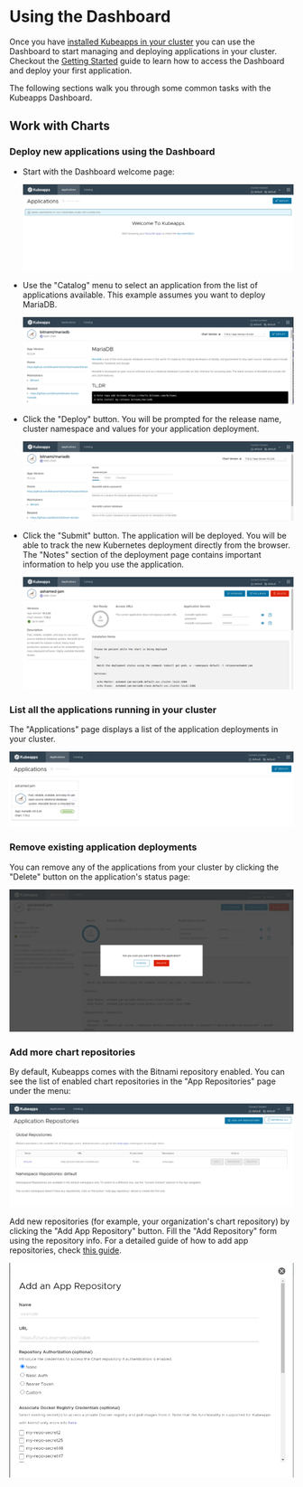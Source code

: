 # Using the Dashboard

Once you have [installed Kubeapps in your cluster](https://github.com/vmware-tanzu/kubeapps/tree/main/chart/kubeapps) you can use the Dashboard to start managing and deploying applications in your cluster. Checkout the [Getting Started](../tutorials/getting-started.md) guide to learn how to access the Dashboard and deploy your first application.

The following sections walk you through some common tasks with the Kubeapps Dashboard.

## Work with Charts

### Deploy new applications using the Dashboard

- Start with the Dashboard welcome page:

  ![Dashboard main page](../img/dashboard-home.png)

- Use the "Catalog" menu to select an application from the list of applications available. This example assumes you want to deploy MariaDB.

  ![MariaDB chart](../img/mariadb-chart.png)

- Click the "Deploy" button. You will be prompted for the release name, cluster namespace and values for your application deployment.

  ![MariaDB installation](../img/mariadb-installation.png)

- Click the "Submit" button. The application will be deployed. You will be able to track the new Kubernetes deployment directly from the browser. The "Notes" section of the deployment page contains important information to help you use the application.

  ![MariaDB deployment](../img/mariadb-deployment.png)

### List all the applications running in your cluster

The "Applications" page displays a list of the application deployments in your cluster.

![Deployment list](../img/dashboard-deployments.png)

### Remove existing application deployments

You can remove any of the applications from your cluster by clicking the "Delete" button on the application's status page:

![Deployment removal](../img/dashboard-delete-deployment.png)

### Add more chart repositories

By default, Kubeapps comes with the Bitnami repository enabled. You can see the list of enabled chart repositories in the "App Repositories" page under the menu:

![Repositories List](../img/dashboard-repos.png)

Add new repositories (for example, your organization's chart repository) by clicking the "Add App Repository" button. Fill the "Add Repository" form using the repository info. For a detailed guide of how to add app repositories, check [this guide](./private-app-repository.md).

![Adding repository](../img/dashboard-add-repo.png)
